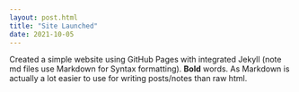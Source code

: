 ```yaml
---
layout: post.html
title: "Site Launched"
date: 2021-10-05
---
```


Created a simple website using GitHub Pages with integrated Jekyll (note md files use Markdown for Syntax formatting). **Bold** words. As Markdown is actually a lot easier to use for writing posts/notes than raw html.
